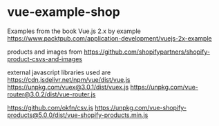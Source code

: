 # vue-example-shop
Examples from the book Vue.js 2.x by example https://www.packtpub.com/application-development/vuejs-2x-example

products and images from https://github.com/shopifypartners/shopify-product-csvs-and-images

external javascript libraries used are
https://cdn.jsdelivr.net/npm/vue/dist/vue.js
https://unpkg.com/vuex@3.0.1/dist/vuex.js
https://unpkg.com/vue-router@3.0.2/dist/vue-router.js

https://github.com/okfn/csv.js
https://unpkg.com/vue-shopify-products@5.0.0/dist/vue-shopify-products.min.js
